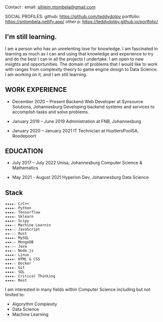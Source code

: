

Contact : 
email:  sihlem.ntombela@gmail.com

SOCIAL PROFILES: 
github: https://github.com/teddydotpy
portfolio: https://sntombela.netlify.app/
other p: https://teddydotpy.github.io/portfolio/

## I'm still learning.

   I am a person who has an unrelenting love for knowledge. I am
   fascinated in learning as much as I can and using that knowledge and
   experience to try and do the best I can in all the projects I
   undertake. I am open to new insights and opportunities. The domain of
   problems that I would like to work with ranges from complexity theory
   to game engine design to Data Science. I am working on it, and I am
   still learning.

## WORK EXPERIENCE
  * December 2020 – Present
    Backend Web Developer at Synsource Solutions, Johannesburg
      Developing backend systems and services to accomplish tasks and solve problems.

  * January 2019 – June 2019
    Administration at FNB, Johannesburg

  * January 2020 – January 2021
    IT Technician at HustlersPoolSA, Roodepoort


## EDUCATION
  * July 2017 – July 2022
    Unisa, Johannesburg Computer Science & Mathematics

  * May 2021 - August 2021
    Hyperion Dev, Johannesburg Data Science

## Stack
    ★★★★☆ C/C++
    ★★★★☆ Python
    ★★★★☆ Tensorflow
    ★★★★☆ Sklearn
    ★★★★☆ Scipy
    ★★★☆☆ Machine Learnin
    ★★★☆☆ JavaScript
    ★★☆☆☆ Rust
    ★★★★☆ MySQL
    ★★★☆☆ MongoDB
    ★★☆☆☆ Java
    ★★★☆☆ Node.js
    ★★★★☆ Linux
    ★★★★☆ HTML & CSS
    ★★★☆☆ Docker
    ★★★★☆ Git
    ★★★★☆ SQL
    ★★★★☆ Critical Thinking
    ★★★★☆ Rest

I am interested in many fields within Computer Science including but
not limited to:

 - Algorythm Complexity
 - Data Science 
 - Machine Learning

